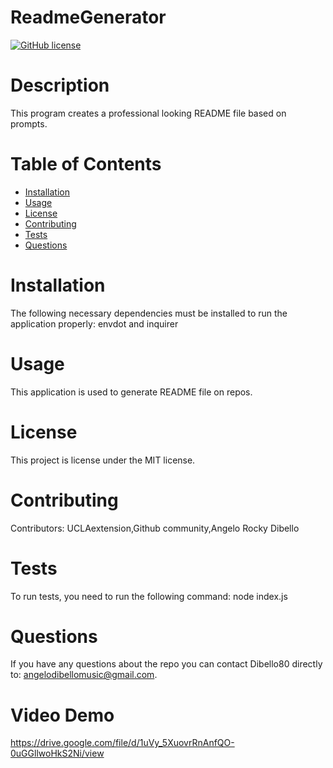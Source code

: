 
# ReadmeGenerator
[![GitHub license](https://img.shields.io/badge/license-MIT-blue.svg)](https://github.com/Dibello80/ReadmeGenerator)
# Description
  This program creates a professional looking README file based on prompts. 
# Table of Contents 
* [Installation](#installation)
* [Usage](#usage)
* [License](#license)
* [Contributing](#contributing)
* [Tests](#tests)
* [Questions](#questions)
# Installation
The following necessary dependencies must be installed to run the application properly: envdot and inquirer
# Usage
​This application is used to generate README file on repos.
# License
This project is license under the MIT license.
# Contributing
​Contributors: UCLAextension,Github community,Angelo Rocky Dibello
# Tests
To run tests, you need to run the following command: node index.js
# Questions
If you have any questions about the repo you can contact Dibello80 directly to: angelodibellomusic@gmail.com.
# Video Demo
https://drive.google.com/file/d/1uVy_5XuovrRnAnfQO-0uGGllwoHkS2Ni/view
